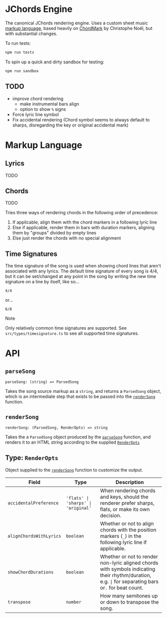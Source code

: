 # JChords Engine

The canonical JChords rendering engine. Uses a custom sheet music [markup language](#markup-language), based heavily on [ChordMark](https://github.com/no-chris/chord-mark/) by Christophe Noël, but with substantial changes.

To run tests:

```sh
npm run tests
```

To spin up a quick and dirty sandbox for testing:

```sh
npm run sandbox
```

## TODO

- improve chord rendering
  - make instrumental bars align
  - option to show `%` signs
- Force lyric line symbol
- Fix accidental rendering (Chord symbol seems to always default to sharps, disregarding the key or original accidental mark)

# Markup Language

## Lyrics

TODO

## Chords

TODO

Tries three ways of rendering chords in the following order of precedence:

1. If applicable, align them with the chord markers in a following lyric line
1. Else if applicable, render them in bars with duration markers, aligning them by "groups" divided by empty lines
1. Else just render the chords with no special alignment

## Time Signatures

The time signature of the song is used when showing chord lines that aren't associated with any lyrics. The default time signature of every song is 4/4, but it can be set/changed at any point in the song by writing the new time signature on a line by itself, like so...

```
4/4
```

or...

```
6/8
```

> [!NOTE]
> Only relatively common time signatures are supported. See `src/types/timesignature.ts` to see all supported time signatures.

##

# API

## `parseSong`

`parseSong: (string) => ParsedSong`

Takes the song source markup as a `string`, and returns a `ParsedSong` object, which is an intermediate step that exists to be passed into the [`renderSong`](#rendersong) function.

## `renderSong`

`renderSong: (ParsedSong, RenderOpts) => string`

Takes the a `ParsedSong` object produced by the [`parseSong`](#parsesong) function, and renders it to an HTML string according to the supplied [`RenderOpts`](#type-renderopts)

## Type: `RenderOpts`

Object supplied to the [`renderSong`](#rendersong) function to customize the output.

| Field                   | Type                                | Description                                                                                                                                          |
| ----------------------- | ----------------------------------- | ---------------------------------------------------------------------------------------------------------------------------------------------------- |
| `accidentalPreference`  | `'flats' \| 'sharps' \| 'original'` | When rendering chords and keys, should the renderer prefer sharps, flats, or make its own decision.                                                  |
| `alignChordsWithLyrics` | `boolean`                           | Whether or not to align chords with the position markers (`_`) in the following lyric line if applicable.                                            |
| `showChordDurations`    | `boolean`                           | Whether or not to render non-lyric aligned chords with symbols indicating their rhythm/duration, e.g. `\|` for separating bars or`.` for beat count. |
| `transpose`             | `number`                            | How many semitones up or down to transpose the song.                                                                                                 |
